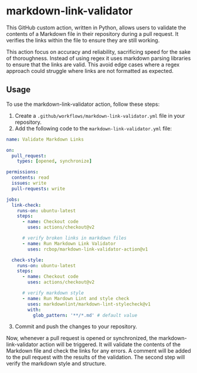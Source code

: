 # markdown-link-validator

This GitHub custom action, written in Python, allows users to validate the contents of a Markdown file in their repository during a pull request. It verifies the links within the file to ensure they are still working.

This action focus on accuracy and reliability, sacrificing speed for the sake of thoroughness. Instead of using regex it uses markdown parsing libraries to ensure that the links are valid. This avoid edge cases where a regex approach could struggle where links are not formatted as expected.

## Usage

To use the markdown-link-validator action, follow these steps:

1. Create a `.github/workflows/markdown-link-validator.yml` file in your repository.
2. Add the following code to the `markdown-link-validator.yml` file:

```yaml
name: Validate Markdown Links

on:
  pull_request:
    types: [opened, synchronize]

permissions:
  contents: read
  issues: write
  pull-requests: write

jobs:
  link-check:
    runs-on: ubuntu-latest
    steps:
      - name: Checkout code
        uses: actions/checkout@v2

      # verify broken links in markdown files
      - name: Run Markdown Link Validator
        uses: rcbop/markdown-link-validator-action@v1

  check-style:
    runs-on: ubuntu-latest
    steps:
      - name: Checkout code
        uses: actions/checkout@v2

      # verify markdown style
      - name: Run Mardown Lint and style check
        uses: markdownlint/markdown-lint-stylecheck@v1
        with:
          glob_pattern: '**/*.md' # default value
```

3. Commit and push the changes to your repository.

Now, whenever a pull request is opened or synchronized, the markdown-link-validator action will be triggered. It will validate the contents of the Markdown file and check the links for any errors. A comment will be added to the pull request with the results of the validation. The second step will verify the markdown style and structure.
